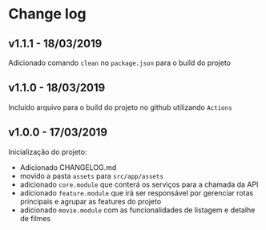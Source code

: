 # Change log

## v1.1.1 - 18/03/2019

Adicionado comando ```clean``` no ```package.json``` para o build do projeto

## v1.1.0 - 18/03/2019

Incluído arquivo para o build do projeto no github utilizando ```Actions```

## v1.0.0 - 17/03/2019

Inicialização do projeto:
 - Adicionado CHANGELOG.md
 - movido a pasta ```assets``` para ```src/app/assets```
 - adicionado ```core.module``` que conterá os serviços para a chamada da API
 - adicionado ```feature.module``` que irá ser responsável por gerenciar rotas principais e agrupar as features do projeto
 - adicionado ```movie.module``` com as funcionalidades de listagem e detalhe de filmes